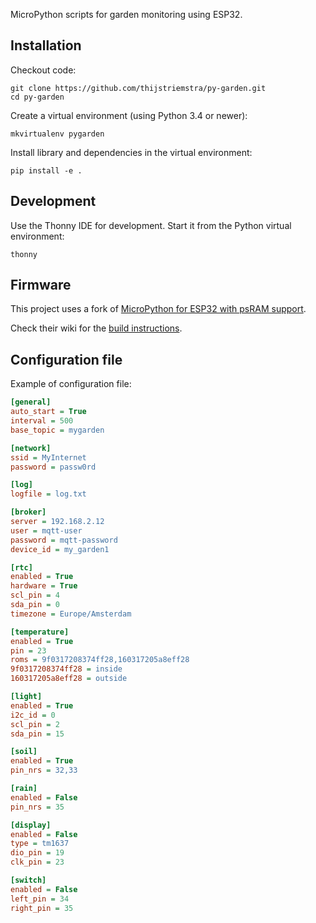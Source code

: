 MicroPython scripts for garden monitoring using ESP32.

Installation
------------

Checkout code:

```console
git clone https://github.com/thijstriemstra/py-garden.git
cd py-garden
```

Create a virtual environment (using Python 3.4 or newer):

```console
mkvirtualenv pygarden
```

Install library and dependencies in the virtual environment:

```console
pip install -e .
```

Development
-----------

Use the Thonny IDE for development. Start it from the Python virtual
environment:

```console
thonny
```

Firmware
--------

This project uses a fork of [MicroPython for ESP32 with psRAM support](https://github.com/loboris/MicroPython_ESP32_psRAM_LoBo).

Check their wiki for the [build instructions](https://github.com/loboris/MicroPython_ESP32_psRAM_LoBo/wiki/build).

Configuration file
------------------

Example of configuration file:

```ini
[general]
auto_start = True
interval = 500
base_topic = mygarden

[network]
ssid = MyInternet
password = passw0rd

[log]
logfile = log.txt

[broker]
server = 192.168.2.12
user = mqtt-user
password = mqtt-password
device_id = my_garden1

[rtc]
enabled = True
hardware = True
scl_pin = 4
sda_pin = 0
timezone = Europe/Amsterdam

[temperature]
enabled = True
pin = 23
roms = 9f0317208374ff28,160317205a8eff28
9f0317208374ff28 = inside
160317205a8eff28 = outside

[light]
enabled = True
i2c_id = 0
scl_pin = 2
sda_pin = 15

[soil]
enabled = True
pin_nrs = 32,33

[rain]
enabled = False
pin_nrs = 35

[display]
enabled = False
type = tm1637
dio_pin = 19
clk_pin = 23

[switch]
enabled = False
left_pin = 34
right_pin = 35
```
